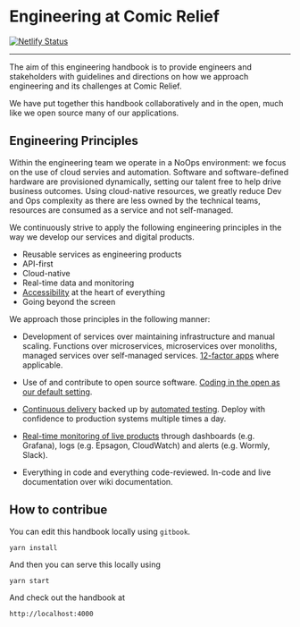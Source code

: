 # Engineering at Comic Relief
[![Netlify Status](https://api.netlify.com/api/v1/badges/76bcd6b0-ac7a-49f1-9f87-8635f6c4ffe5/deploy-status)](https://app.netlify.com/sites/comicrelief-engineering-handbook/deploys)
___

The aim of this engineering handbook is to provide engineers and stakeholders with guidelines and directions on how we
approach engineering and its challenges at Comic Relief.

We have put together this handbook collaboratively and in the open, much like we open source many of our applications.

## Engineering Principles

Within the engineering team we operate in a NoOps environment: we focus on the
use of cloud servies and automation. Software and software-defined hardware are
provisioned dynamically, setting our talent free to help drive business outcomes. Using
cloud-native resources, we greatly reduce Dev and Ops complexity as there are less owned by the technical teams, 
resources are consumed as a service and not self-managed.

We continuously strive to apply the following engineering principles in the way we develop our services and digital products.

* Reusable services as engineering products
* API-first
* Cloud-native
* Real-time data and monitoring
* [Accessibility](frontend/accessibility.md) at the heart of everything
* Going beyond the screen

We approach those principles in the following manner:

* Development of services over maintaining infrastructure and manual scaling.
  Functions over microservices, microservices over monoliths, managed services over self-managed services.
  [12-factor apps](https://12factor.net/) where applicable.

* Use of and contribute to open source software.
  [Coding in the open as our default setting](service-delivery/code-in-open.md).

* [Continuous delivery](service-delivery/overview.md) backed up by
  [automated testing](service-delivery/pull-requests.html#automated-tests--tasks).
  Deploy with confidence to production systems multiple times a day.

* [Real-time monitoring of live products](service-delivery/monitoring.md)
  through dashboards (e.g. Grafana), logs (e.g. Epsagon, CloudWatch) and alerts
  (e.g. Wormly, Slack).

* Everything in code and everything code-reviewed.
  In-code and live documentation over wiki documentation.

## How to contribue

You can edit this handbook locally using `gitbook`.

	yarn install

And then you can serve this locally using

	yarn start

And check out the handbook at 

	http://localhost:4000


